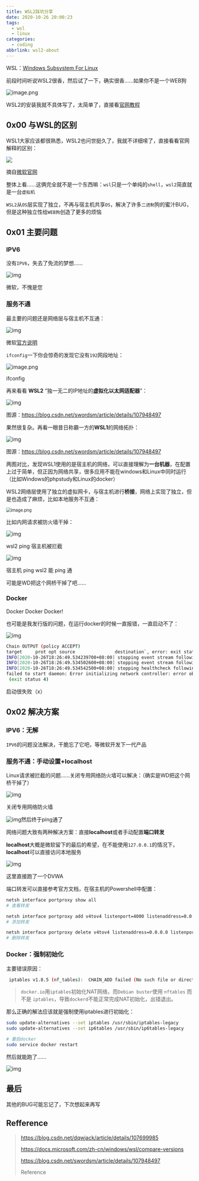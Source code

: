```yaml
---
title: WSL2踩坑分享
date: 2020-10-26 20:00:23
tags:
  - wsl
  - linux
categories:
  - coding
abbrlink: wsl2-about
---
```




WSL：[Windows Subsystem For Linux](https://docs.microsoft.com/zh-cn/windows/wsl/about)

前段时间听说WSL2很香，然后试了一下，确实很香......如果你不是一个WEB狗

![image.png](https://tva1.sinaimg.cn/large/0084b03xly1gvypdg26yuj30zk0detc4.jpg)

WSL2的安装我就不具体写了，太简单了，直接看[官网教程](https://docs.microsoft.com/zh-cn/windows/wsl/install-win10)



## 0x00 与WSL的区别

WSL1大家应该都很熟悉，WSL2也问世挺久了，我就不详细嗦了，直接看看官网解释的区别：

![](https://tva1.sinaimg.cn/large/0084b03xly1gvypdtko92j30wk0kw7a0.jpg)

摘自[微软官网](https://docs.microsoft.com/zh-cn/windows/wsl/compare-versions)



整体上看......这俩完全就不是一个东西嘛：`wsl`只是一个单纯的`shell`，`wsl2`简直就是一台`虚拟机`

`WSL2`从`OS`层实现了独立，不再与宿主机共享`OS`，解决了许多`二进制`狗的蜜汁BUG，但是这种独立性给`WEB狗`创造了更多的烦恼



## 0x01 主要问题

### IPV6

没有`IPV6`，失去了免流的梦想......

![img](https://tva1.sinaimg.cn/large/0084b03xly1gvyphpiu4dj30jn03r3zk.jpg)

微软，不愧是您



### 服务不通

最主要的问题还是网络层与宿主机不互通：

![img](https://tva1.sinaimg.cn/large/0084b03xly1gvypfg8bqcj30tx0lgwt7.jpg)

微软[官方说明](https://docs.microsoft.com/zh-cn/windows/wsl/compare-versions)



`ifconfig`一下你会惊奇的发现它没有`192`网段地址：

![image.png](https://tva1.sinaimg.cn/large/0084b03xly1gvypg1dsv8j30s10f9k5l.jpg)

ifconfig



再来看看 **WSL2** “独一无二的IP地址的**虚拟化以太网适配器**”：

![img](https://tva1.sinaimg.cn/large/0084b03xly1gvypgcb4pwj30l8097771.jpg)

图源：https://blog.csdn.net/swordsm/article/details/107948497



果然很复杂。再看一眼昔日称霸一方的**WSL1**的网络拓扑：

![img](https://tva1.sinaimg.cn/large/0084b03xly1gvypgpl41ij30ao06a74n.jpg)

图源：https://blog.csdn.net/swordsm/article/details/107948497





两图对比，发现WSL1使用的是宿主机的网络，可以直接理解为**一台机器**，在配置上过于简单，但正因为网络共享，很多应用不能在windows和Linux中同时运行（比如Windows的phpstudy和Linux的docker）

WSL2网络层使用了独立的虚拟网卡，与宿主机进行**桥接**，网络上实现了独立，但是也造成了麻烦，比如本地服务不互通：

<img src="https://tva1.sinaimg.cn/large/0084b03xly1gvypgxilywj30e10evmz7.jpg" alt="image.png" style="zoom:80%;" />

比如内网请求被防火墙干掉：

![img](https://tva1.sinaimg.cn/large/0084b03xly1gvyphb084ej30nq05jn0r.jpg)

wsl2 ping 宿主机被拦截



![img](https://tva1.sinaimg.cn/large/0084b03xly1gvyphgn80dj30jx0avqa9.jpg)

宿主机 ping wsl2 能 ping 通



可能是WD把这个网桥干掉了吧......



### Docker

Docker  Docker  Docker!

也可能是我发行版的问题，在运行docker的时候一直报错，一直启动不了：

![img](https://tva1.sinaimg.cn/large/0084b03xly1gvypig4e3vj30sh0e2dv6.jpg)

```bash
Chain OUTPUT (policy ACCEPT)
target     prot opt source               destination`, error: exit status 4
INFO[2020-10-26T18:26:49.534239700+08:00] stopping event stream following graceful shutdown  error="<nil>" module=libcontainerd namespace=moby
INFO[2020-10-26T18:26:49.534502600+08:00] stopping event stream following graceful shutdown  error="context canceled" module=libcontainerd namespace=plugins.moby
INFO[2020-10-26T18:26:49.534542500+08:00] stopping healthcheck following graceful shutdown  module=libcontainerd
failed to start daemon: Error initializing network controller: error obtaining controller instance: failed to create NAT chain DOCKER: iptables failed: iptables --wait -t nat -N DOCKER: iptables v1.8.5 (nf_tables):  CHAIN_ADD failed (No such file or directory): chain PREROUTING
 (exit status 4)
```

启动很失败（x）





## 0x02 解决方案

### IPV6：无解

`IPV6`的问题没法解决，干脆忘了它吧，等微软开发下一代产品



### 服务不通：手动设置+localhost

Linux请求被拦截的问题......关闭专用网络防火墙可以解决：（确实是WD把这个网桥干掉了）

![img](https://tva1.sinaimg.cn/large/0084b03xly1gvypit0y20j30f60b8aax.jpg)

关闭专用网络防火墙





![img](https://tva1.sinaimg.cn/large/0084b03xly1gvypj005mej30u70c5naa.jpg)然后终于ping通了



网络问题大致有两种解决方案：直接**localhost**或者手动配置**端口转发**

**localhost**大概是微软留下的最后的希望，在不能使用`127.0.0.1`的情况下，**localhost**可以直接访问本地服务

![img](https://tva1.sinaimg.cn/large/0084b03xly1gvypj5h2z2j313u0nbtuu.jpg)

这里直接跑了一个DVWA



端口转发可以直接参考官方文档，在宿主机的Powershell中配置：

```bash
netsh interface portproxy show all
# 查看转发

netsh interface portproxy add v4tov4 listenport=4000 listenaddress=0.0.0.0 connectport=4000 connectaddress=192.168.101.100
# 添加转发

netsh interface portproxy delete v4tov4 listenaddress=0.0.0.0 listenport=8000
# 删除转发
```



### Docker：强制初始化

主要错误原因：

```bash
 iptables v1.8.5 (nf_tables):  CHAIN_ADD failed (No such file or directory): chain PREROUTING
```

> `docker.io`用`iptables`初始化NAT网络，而`Debian buster`使用 `nftables` 而不是 `iptables`，导致`dockerd`不能正常完成NAT初始化，出错退出。



那么正确的解法应该就是强制使用iptables进行初始化：

```bash
sudo update-alternatives --set iptables /usr/sbin/iptables-legacy
sudo update-alternatives --set ip6tables /usr/sbin/ip6tables-legacy

# 重启docker
sudo service docker restart
```

然后就能跑了......



![img](https://tva1.sinaimg.cn/large/0084b03xly1gvypjkvcqoj316o04bn27.jpg)



## 最后

其他的BUG可能忘记了，下次想起来再写





## Refference

> https://blog.csdn.net/dqwjack/article/details/107699985 
>
> https://docs.microsoft.com/zh-cn/windows/wsl/compare-versions 
>
> https://blog.csdn.net/swordsm/article/details/107948497 
>
> 
>
> Reference
